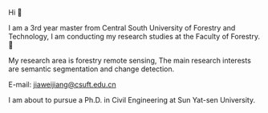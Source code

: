 Hi 👋


I am a 3rd year master from Central South University of Forestry and Technology, I am conducting my research studies at the Faculty of Forestry.🌳


My research area is forestry remote sensing, The main research interests are semantic segmentation and change detection.

E-mail: jiaweijiang@csuft.edu.cn

I am about to pursue a Ph.D. in Civil Engineering at Sun Yat-sen University.
